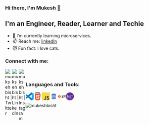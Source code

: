 ### Hi there, I'm Mukesh 👋

## I'm an Engineer, Reader, Learner and Techie

- 🌱 I’m currently learning microservices.
- 📫 Reach me: [linkedin]
- :heart_eyes_cat: Fun fact: I love cats.

### Connect with me:

[<img align="left" alt="muksehbisht | Twitter" width="22px" src="https://cdn.jsdelivr.net/npm/simple-icons@v3/icons/twitter.svg" />][twitter]
[<img align="left" alt="muksehbisht | LinkedIn" width="22px" src="https://cdn.jsdelivr.net/npm/simple-icons@v3/icons/linkedin.svg" />][linkedin]
[<img align="left" alt="muksehbisht | Instagram" width="22px" src="https://cdn.jsdelivr.net/npm/simple-icons@v3/icons/instagram.svg" />][instagram]

<br />

### Languages and Tools:

<img align="left" alt="Visual Studio Code" width="26px" src="https://raw.githubusercontent.com/github/explore/80688e429a7d4ef2fca1e82350fe8e3517d3494d/topics/visual-studio-code/visual-studio-code.png" />
<img align="left" alt="HTML5" width="26px" src="https://raw.githubusercontent.com/github/explore/80688e429a7d4ef2fca1e82350fe8e3517d3494d/topics/html/html.png" />
<img align="left" alt="JavaScript" width="26px" src="https://raw.githubusercontent.com/github/explore/80688e429a7d4ef2fca1e82350fe8e3517d3494d/topics/javascript/javascript.png" />
<img align="left" alt="SQL" width="26px" src="https://raw.githubusercontent.com/github/explore/80688e429a7d4ef2fca1e82350fe8e3517d3494d/topics/sql/sql.png" />
<img align="left" alt="Git" width="26px" src="https://raw.githubusercontent.com/github/explore/80688e429a7d4ef2fca1e82350fe8e3517d3494d/topics/git/git.png" />
<img align="left" alt="Git" width="26px" src="https://raw.githubusercontent.com/github/explore/80688e429a7d4ef2fca1e82350fe8e3517d3494d/topics/dotnet/dotnet.png" />
<br />
<br />


<!--<img src="https://github-profile-summary-cards.vercel.app/api/cards/stats?username=mukeshbisht&theme=nord_bright" alt="mukeshbisht" /> -->
<img src="https://github-profile-summary-cards.vercel.app/api/cards/repos-per-language?username=mukeshbisht&theme=nord_bright" alt="mukeshbisht" />


[linkedin]: https://www.linkedin.com/in/mukesh-bisht/
[twitter]: https://twitter.com/_mbisht
[instagram]: https://instagram.com/_mbisht
